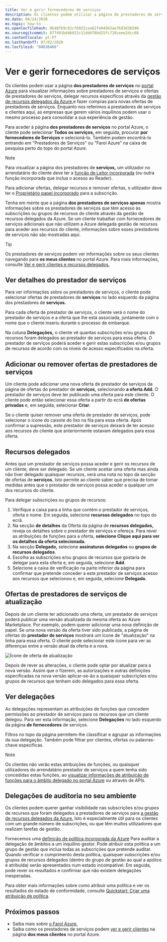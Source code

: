 ```yaml
---
title: Ver e gerir fornecedores de serviços
description: Os clientes podem utilizar a página de prestadores de serviços no portal Azure para visualizar informações sobre prestadores de serviços, ofertas de prestadores de serviços e recursos delegados.
ms.date: 04/24/2020
ms.topic: how-to
ms.openlocfilehash: 8b48fb9c92cf6922cea62fe04943ae76d3d3b590
ms.sourcegitcommit: 877491bd46921c11dd478bd25fc718ceee2dcc08
ms.contentlocale: pt-PT
ms.lasthandoff: 07/02/2020
ms.locfileid: "84636466"
---
```

# <a name="view-and-manage-service-providers"></a>Ver e gerir fornecedores de serviços

Os clientes podem usar a página **dos prestadores de serviços** no [portal Azure](https://portal.azure.com) para visualizar informações sobre prestadores de serviços e ofertas de prestadores de serviços, delegar recursos específicos através da [gestão de recursos delegados da Azure,](../concepts/azure-delegated-resource-management.md)e fazer compras para novas ofertas de prestadores de serviços. Enquanto nos referimos a prestadores de serviços e clientes aqui, as empresas que gerem vários inquilinos podem usar o mesmo processo para consolidar a sua experiência de gestão.

Para aceder à página **dos prestadores de serviços** no portal Azure, o cliente pode selecionar **Todos os serviços,** em seguida, procurar **por fornecedores de Serviços** e selecioná-lo. Também podem encontrá-lo entrando em "Prestadores de Serviços" ou "Farol Azure" na caixa de pesquisa perto do topo do portal Azure.

> [!NOTE]
> Para visualizar a página dos prestadores de **serviços,** um utilizador no arrendatário do cliente deve ter a [função de Leitor incorporada](../../role-based-access-control/built-in-roles.md#reader) (ou outra função incorporada que inclua o acesso ao Reader).
>
> Para adicionar ofertas, delegar recursos e remover ofertas, o utilizador deve ter o [Proprietário papel incorporado](../../role-based-access-control/built-in-roles.md#owner) para a subscrição.

Tenha em mente que a página **dos prestadores de serviços apenas** mostra informações sobre os prestadores de serviços que têm acesso às subscrições ou grupos de recursos do cliente através da gestão de recursos delegados da Azure. Se um cliente trabalhar com fornecedores de serviços adicionais que não utilizem a Azure delegada gestão de recursos para aceder aos recursos do cliente, informações sobre esses prestadores de serviços não são mostradas aqui.

> [!TIP]
> Os prestadores de serviços podem ver informações sobre os seus clientes navegando para **os meus clientes** no portal Azure. Para mais informações, consulte [Ver e gerir clientes e recursos delegados.](view-manage-customers.md)

## <a name="view-service-provider-details"></a>Ver detalhes do prestador de serviços

Para ver informações sobre os prestadores de serviços, o cliente pode selecionar ofertas de prestadores de **serviços** no lado esquerdo da página dos prestadores de **serviços.**

Para cada oferta de prestador de serviços, o cliente verá o nome do prestador de serviços e a oferta que lhe está associada, juntamente com o nome que o cliente inseriu durante o processo de embarque.

Na coluna **Delegações,** o cliente vê quantas subscrições e/ou grupos de recursos foram delegados ao prestador de serviços para essa oferta. O prestador de serviços poderá aceder e gerir estas subscrições e/ou grupos de recursos de acordo com os níveis de acesso especificados na oferta.

## <a name="add-or-remove-service-provider-offers"></a>Adicionar ou remover ofertas de prestadores de serviços

Um cliente pode adicionar uma nova oferta de prestador de serviços da página de ofertas do prestador de **serviços,** selecionando **a oferta Add.** O prestador de serviços deve ter publicado uma oferta para este cliente. O cliente pode então selecionar essa oferta a partir do ecrã **de ofertas privadas** e, em seguida, selecionar **Criar**.

Se o cliente quiser remover uma oferta de prestador de serviços, pode selecionar o ícone do caixote do lixo na fila para essa oferta. Após confirmar a supressão, este prestador de serviços deixará de ter acesso aos recursos do cliente que anteriormente estavam delegados para essa oferta.

## <a name="delegate-resources"></a>Recursos delegados

Antes que um prestador de serviços possa aceder e gerir os recursos de um cliente, deve ser delegado. Se um cliente aceitar uma oferta mas ainda não tiver delegado quaisquer recursos, verá uma nota no topo da secção de ofertas de **serviços.** Isto permite ao cliente saber que precisa de tomar medidas antes que o prestador de serviços possa aceder a qualquer um dos recursos do cliente.

Para delegar subscrições ou grupos de recursos:

1. Verifique a caixa para a linha que contém o prestador de serviços, oferta e nome. Em seguida, selecione **recursos delegados** no topo do ecrã.
1. Na secção **de detalhes** da Oferta da página de **recursos delegados,** reveja os detalhes sobre o prestador de serviços e ofereça. Para rever as atribuições de funções para a oferta, **selecione Clique aqui para ver os detalhes da oferta selecionada.**
1. Na secção **Delegado,** selecione **assinaturas delegados** ou **grupos de recursos delegados**.
1. Escolha as subscrições e/ou grupos de recursos que gostaria de delegar para esta oferta e, em seguida, selecione **Add**.
1. Selecione a caixa de verificação na parte inferior da página para confirmar que pretende conceder a este prestador de serviços acesso aos recursos que selecionou e, em seguida, selecione **Delegado**.

## <a name="update-service-provider-offers"></a>Ofertas de prestadores de serviços de atualização

Depois de um cliente ter adicionado uma oferta, um prestador de serviços poderá publicar uma versão atualizada da mesma oferta ao Azure Marketplace. Por exemplo, podem querer adicionar uma nova definição de papel. Se uma nova versão da oferta tiver sido publicada, a página de ofertas do **prestador de serviços** mostrará um ícone de "atualização" na linha para essa oferta. O cliente pode selecionar este ícone para ver as diferenças entre a versão atual da oferta e a nova.

 ![Ícone de oferta de atualização](../media/update-offer.jpg)

Depois de rever as alterações, o cliente pode optar por atualizar para a nova versão. Assim que o fizerem, as autorizações e outras definições especificadas na nova versão aplicar-se-ão a quaisquer subscrições e/ou grupos de recursos que tenham sido delegados para essa oferta.

## <a name="view-delegations"></a>Ver delegações

As delegações representam as atribuições de funções que concedem permissões ao prestador de serviços para os recursos que um cliente delegou. Para ver esta informação, selecione **Delegações** no lado esquerdo da página **de fornecedores** de serviços.

Filtros no topo da página permitem-lhe classificar e agrupar as informações da sua delegação. Também pode filtrar por clientes, ofertas ou palavras-chave específicas.

> [!NOTE]
> Os clientes não verão estas atribuições de funções, ou quaisquer utilizadores do arrendatário prestador de serviços a quem tenha sido concedidas estas funções, ao [visualizar informações de atribuição de funções para o âmbito delegado no portal Azure](../../role-based-access-control/role-assignments-list-portal.md#list-role-assignments-at-a-scope) ou através de APIs.

## <a name="audit-delegations-in-your-environment"></a>Delegações de auditoria no seu ambiente

Os clientes podem querer ganhar visibilidade nas subscrições e/ou grupos de recursos que foram delegados a prestadores de serviços para [a gestão de recursos delegados da Azure.](../concepts/azure-delegated-resource-management.md) Isto é especialmente útil para os clientes com um grande número de subscrições, ou que têm muitos utilizadores que realizam tarefas de gestão.

Fornecemos uma [definição de política incorporada da Azure](../../governance/policy/samples/built-in-policies.md#lighthouse) Para auditar a delegação de âmbitos a um inquilino gestor. Pode atribuir esta política a um grupo de gestão que inclua todas as subscrições que pretende auditar. Quando verificar o cumprimento desta política, quaisquer subscrições e/ou grupos de recursos delegados (dentro do grupo de gestão ao qual a apólice é atribuída) serão apresentados num estado incompatível. Em seguida, pode rever os resultados e confirmar que não existem delegações inesperadas.

Para obter mais informações sobre como atribuir uma política e ver os resultados do estado de conformidade, consulte [Quickstart: Criar uma atribuição de política](../../governance/policy/assign-policy-portal.md).

## <a name="next-steps"></a>Próximos passos

- Saiba mais sobre [o Farol Azure.](../overview.md)
- Saiba como os prestadores de serviços podem [ver e gerir clientes](view-manage-customers.md) na página **dos meus clientes** no portal Azure.
